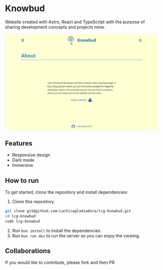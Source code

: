 # Knowbud

Website created with Astro, React and TypeScript with the purpose of sharing development concepts and projects mine.

![knowbud](./public/knowbud.png)

## Features

- Responsive design
- Dark mode
- Immersive

## How to run

To get started, clone the repository and install dependencies:

1. Clone this repository.

```bash
git clone git@github.com:Lachicagladiadora/lcg-knowbud.git
cd lcg-knowbud
code lcg-knowbud
```

2. Run `bun install` to install the dependencies.
3. Run `bun run dev` to run the server so you can enjoy the viewing.

## Collaborations

If you would like to contribute, please fork and then PR
